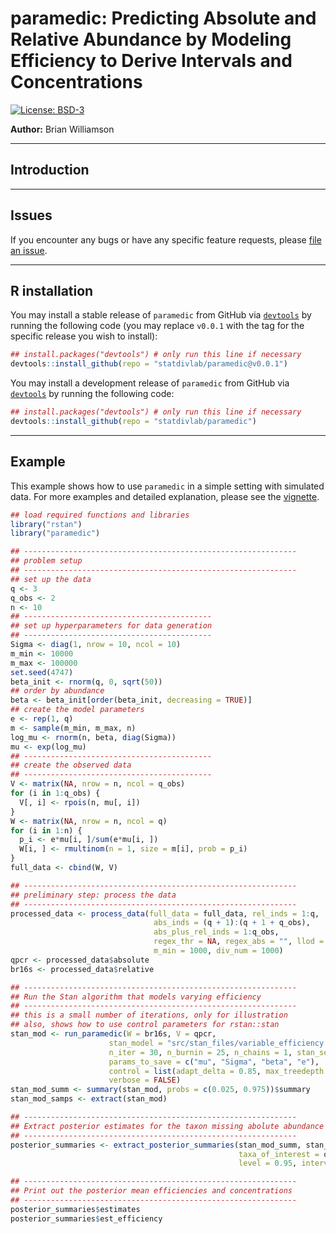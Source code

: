 # paramedic: Predicting Absolute and Relative Abundance by Modeling Efficiency to Derive Intervals and Concentrations

[![License: BSD-3](https://img.shields.io/badge/License-BSD--3--Clause-yellow)](https://opensource.org/licenses/BSD-3-Clause)

**Author:** Brian Williamson

------------------------------

## Introduction


------------------------------

## Issues

If you encounter any bugs or have any specific feature requests, please [file an issue](https://github.com/statdivlab/paramedic/issues).

------------------------------

## R installation

You may install a stable release of `paramedic` from GitHub via  [`devtools`](https://www.rstudio.com/products/rpackages/devtools/) by running the following code (you may replace `v0.0.1` with the tag for the specific release you wish to install):

```r
## install.packages("devtools") # only run this line if necessary
devtools::install_github(repo = "statdivlab/paramedic@v0.0.1")
```

You may install a development release of `paramedic` from GitHub via [`devtools`](https://www.rstudio.com/products/rpackages/devtools/) by running the following code:

```r
## install.packages("devtools") # only run this line if necessary
devtools::install_github(repo = "statdivlab/paramedic")
```

------------------------------

## Example

This example shows how to use `paramedic` in a simple setting with simulated data. For more examples and detailed explanation, please see the [vignette](vignettes/introduction_to_paramedic.Rmd).

```r
## load required functions and libraries
library("rstan")
library("paramedic")

## -------------------------------------------------------------
## problem setup
## -------------------------------------------------------------
## set up the data
q <- 3
q_obs <- 2
n <- 10
## ------------------------------------------
## set up hyperparameters for data generation
## ------------------------------------------
Sigma <- diag(1, nrow = 10, ncol = 10)
m_min <- 10000
m_max <- 100000
set.seed(4747)
beta_init <- rnorm(q, 0, sqrt(50))
## order by abundance
beta <- beta_init[order(beta_init, decreasing = TRUE)]
## create the model parameters
e <- rep(1, q)
m <- sample(m_min, m_max, n)
log_mu <- rnorm(n, beta, diag(Sigma))
mu <- exp(log_mu)
## ------------------------------------------
## create the observed data
## ------------------------------------------
V <- matrix(NA, nrow = n, ncol = q_obs)
for (i in 1:q_obs) {
  V[, i] <- rpois(n, mu[, i])    
}
W <- matrix(NA, nrow = n, ncol = q)
for (i in 1:n) {
  p_i <- e*mu[i, ]/sum(e*mu[i, ])
  W[i, ] <- rmultinom(n = 1, size = m[i], prob = p_i)    
}
full_data <- cbind(W, V)

## -------------------------------------------------------------
## preliminary step: process the data
## -------------------------------------------------------------
processed_data <- process_data(full_data = full_data, rel_inds = 1:q,
                                abs_inds = (q + 1):(q + 1 + q_obs),
                                abs_plus_rel_inds = 1:q_obs,
                                regex_thr = NA, regex_abs = "", llod = 0,
                                m_min = 1000, div_num = 1000)
qpcr <- processed_data$absolute
br16s <- processed_data$relative

## -------------------------------------------------------------
## Run the Stan algorithm that models varying efficiency
## -------------------------------------------------------------
## this is a small number of iterations, only for illustration
## also, shows how to use control parameters for rstan::stan
stan_mod <- run_paramedic(W = br16s, V = qpcr,
                      stan_model = "src/stan_files/variable_efficiency.stan",
                      n_iter = 30, n_burnin = 25, n_chains = 1, stan_seed = 4747,
                      params_to_save = c("mu", "Sigma", "beta", "e"),
                      control = list(adapt_delta = 0.85, max_treedepth = 15),
                      verbose = FALSE)
stan_mod_summ <- summary(stan_mod, probs = c(0.025, 0.975))$summary
stan_mod_samps <- extract(stan_mod)

## -------------------------------------------------------------
## Extract posterior estimates for the taxon missing abolute abundance data
## -------------------------------------------------------------
posterior_summaries <- extract_posterior_summaries(stan_mod_summ, stan_mod_samps,
                                                   taxa_of_interest = q, mult_num = 1,
                                                   level = 0.95, interval_type = "wald")

## -------------------------------------------------------------
## Print out the posterior mean efficiencies and concentrations
## -------------------------------------------------------------
posterior_summaries$estimates
posterior_summaries$est_efficiency
```
